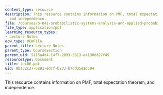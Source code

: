 ```yaml
---
content_type: resource
description: This resource contains information on PMF, total expectation theorem,
  and independence.
file: /courses/6-041-probabilistic-systems-analysis-and-applied-probability-spring-2006/0ba32c276891edcfb233b7dd35e2d594_lec06.pdf
file_type: application/pdf
learning_resource_types:
- Lecture Notes
ocw_type: OCWFile
parent_title: Lecture Notes
parent_type: CourseSection
parent_uid: 5115a4d4-14f7-2093-5613-ea130dd27f49
resourcetype: Document
title: lec06.pdf
uid: 0ba32c27-6891-edcf-b233-b7dd35e2d594
---
```

This resource contains information on PMF, total expectation theorem, and independence.

